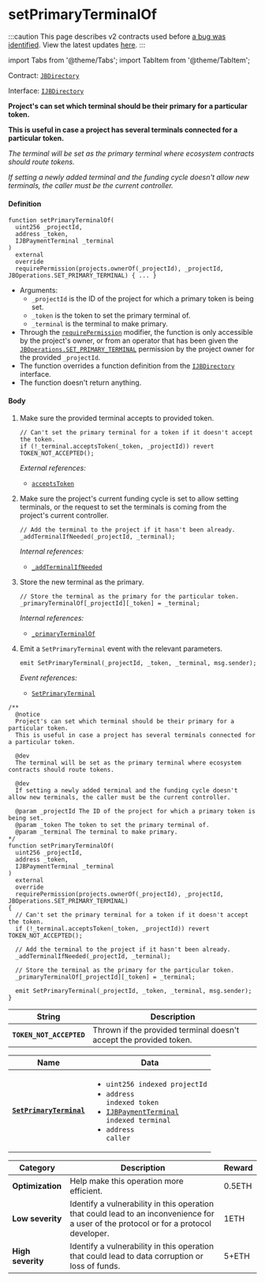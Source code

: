# setPrimaryTerminalOf

:::caution
This page describes v2 contracts used before [a bug was identified](/docs/2022-05-24/). View the latest updates [here](https://juicebox.money/#/v2-bug-updates/).
:::

import Tabs from '@theme/Tabs';
import TabItem from '@theme/TabItem';

Contract: [`JBDirectory`](/protocol/api/contracts/jbdirectory/README.md)​‌

Interface: [`IJBDirectory`](/protocol/api/interfaces/ijbdirectory.md)

<Tabs>
<TabItem value="Step by step" label="Step by step">

**Project's can set which terminal should be their primary for a particular token.**

**This is useful in case a project has several terminals connected for a particular token.**

_The terminal will be set as the primary terminal where ecosystem contracts should route tokens._

_If setting a newly added terminal and the funding cycle doesn't allow new terminals, the caller must be the current controller._

#### Definition

```
function setPrimaryTerminalOf(
  uint256 _projectId,
  address _token,
  IJBPaymentTerminal _terminal
)
  external
  override
  requirePermission(projects.ownerOf(_projectId), _projectId, JBOperations.SET_PRIMARY_TERMINAL) { ... }
```

* Arguments:
  * `_projectId` is the ID of the project for which a primary token is being set.
  * `_token` is the token to set the primary terminal of.
  * `_terminal` is the terminal to make primary.
* Through the [`requirePermission`](/protocol/api/contracts/or-abstract/jboperatable/modifiers/requirepermission.md) modifier, the function is only accessible by the project's owner, or from an operator that has been given the [`JBOperations.SET_PRIMARY_TERMINAL`](/protocol/api/libraries/jboperations.md) permission by the project owner for the provided `_projectId`.
* The function overrides a function definition from the [`IJBDirectory`](/protocol/api/interfaces/ijbdirectory.md) interface.
* The function doesn't return anything.

#### Body

1.  Make sure the provided terminal accepts to provided token.

    ```
    // Can't set the primary terminal for a token if it doesn't accept the token.
    if (!_terminal.acceptsToken(_token, _projectId)) revert TOKEN_NOT_ACCEPTED();
    ```

    _External references:_

    * [`acceptsToken`](/protocol/api/contracts/or-abstract/jbsingletokenpaymentterminal/read/acceptstoken.md)
2.  Make sure the project's current funding cycle is set to allow setting terminals, or the request to set the terminals is coming from the project's current controller.

    ```
    // Add the terminal to the project if it hasn't been already.
    _addTerminalIfNeeded(_projectId, _terminal);
    ```

    _Internal references:_

    * [`_addTerminalIfNeeded`](/protocol/api/contracts/jbdirectory/write/-_addterminalifneeded.md)
3.  Store the new terminal as the primary.

    ```
    // Store the terminal as the primary for the particular token.
    _primaryTerminalOf[_projectId][_token] = _terminal;
    ```

    _Internal references:_

    * [`_primaryTerminalOf`](/protocol/api/contracts/jbdirectory/properties/-_primaryterminalof.md)
4.  Emit a `SetPrimaryTerminal` event with the relevant parameters.

    ```
    emit SetPrimaryTerminal(_projectId, _token, _terminal, msg.sender);
    ```

    _Event references:_

    * [`SetPrimaryTerminal`](/protocol/api/contracts/jbdirectory/events/setprimaryterminalmd/)

</TabItem>

<TabItem value="Code" label="Code">

```
/** 
  @notice
  Project's can set which terminal should be their primary for a particular token.
  This is useful in case a project has several terminals connected for a particular token.

  @dev
  The terminal will be set as the primary terminal where ecosystem contracts should route tokens.

  @dev
  If setting a newly added terminal and the funding cycle doesn't allow new terminals, the caller must be the current controller.

  @param _projectId The ID of the project for which a primary token is being set.
  @param _token The token to set the primary terminal of.
  @param _terminal The terminal to make primary.
*/
function setPrimaryTerminalOf(
  uint256 _projectId,
  address _token,
  IJBPaymentTerminal _terminal
)
  external
  override
  requirePermission(projects.ownerOf(_projectId), _projectId, JBOperations.SET_PRIMARY_TERMINAL)
{
  // Can't set the primary terminal for a token if it doesn't accept the token.
  if (!_terminal.acceptsToken(_token, _projectId)) revert TOKEN_NOT_ACCEPTED();

  // Add the terminal to the project if it hasn't been already.
  _addTerminalIfNeeded(_projectId, _terminal);

  // Store the terminal as the primary for the particular token.
  _primaryTerminalOf[_projectId][_token] = _terminal;

  emit SetPrimaryTerminal(_projectId, _token, _terminal, msg.sender);
}
```

</TabItem>

<TabItem value="Errors" label="Errors">

| String                          | Description                                               |
| ------------------------------- | --------------------------------------------------------- |
| **`TOKEN_NOT_ACCEPTED`** | Thrown if the provided terminal doesn't accept the provided token. |

</TabItem>

<TabItem value="Events" label="Events">

| Name                                                        | Data                                                                                                                                                                                                                                                   |
| ----------------------------------------------------------- | ------------------------------------------------------------------------------------------------------------------------------------------------------------------------------------------------------------------------------------------------------ |
| [**`SetPrimaryTerminal`**](/protocol/api/contracts/jbdirectory/events/setprimaryterminal.md) | <ul><li><code>uint256 indexed projectId</code></li><li><code>address indexed token</code></li><li><code>[IJBPaymentTerminal](/protocol/api/interfaces/ijbpaymentterminal.md) indexed terminal</code></li><li><code>address caller</code></li></ul> |

</TabItem>

<TabItem value="Bug bounty" label="Bug bounty">

| Category          | Description                                                                                                                            | Reward |
| ----------------- | -------------------------------------------------------------------------------------------------------------------------------------- | ------ |
| **Optimization**  | Help make this operation more efficient.                                                                                               | 0.5ETH |
| **Low severity**  | Identify a vulnerability in this operation that could lead to an inconvenience for a user of the protocol or for a protocol developer. | 1ETH   |
| **High severity** | Identify a vulnerability in this operation that could lead to data corruption or loss of funds.                                        | 5+ETH  |

</TabItem>
</Tabs>
